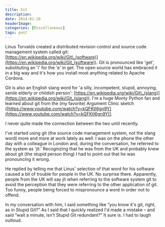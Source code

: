 ```yaml
---
title: Git
description: 
date: 2014-01-20
headerImage: 
categories: [Miscellaneous]
tags: post
---
```


Linus Torvalds created a distributed revision control and source code management system called git: [https://en.wikipedia.org/wiki/Git\_(software)](https://en.wikipedia.org/wiki/Git_(software)). Git is pronounced like 'get', substituting an 'i' for the 'e' in get. The open source world has embraced it in a big way and it's how you install most anything related to Apache Cordova.

Git is also an English slang word for 'a silly, incompetent, stupid, annoying, senile elderly or childish person': [https://en.wikipedia.org/wiki/Git\_(slang)](https://en.wikipedia.org/wiki/Git_(slang)). I'm a huge Monty Python fan and learned about git from the (my favorite) Argument Clinic sketch ([https://www.youtube.com/watch?v=kQFKtI6gn9Y](https://www.youtube.com/watch?v=kQFKtI6gn9Y)).

I never quite made the connection between the two until recently.

I've started using git (the source code management system, not the slang word) more and more at work lately as well. I was on the phone the other day with a colleague in London and, during the conversation, he referred to the system as 'jit.' Recognizing that he was from the UK and probably knew about git (the stupid person thing) I had to point out that he was pronouncing it wrong.

He replied by telling me that Linus' selection of that word for his software caused a bit of trouble for people in the UK. No surprise there. Apparently, people from the UK will say jit when referring to the software system git to avoid the perception that they were referring to the other application of git. Too funny, people being forced to mispronounce a word in order not to offend.

In my conversation with him, I said something like “you know it's git, right, as in Stupid Git?” As I said that I quickly realized I'd made a mistake – and said “wait a minute, isn't Stupid Git redundant?” It sure is. I had to laugh outloud.
